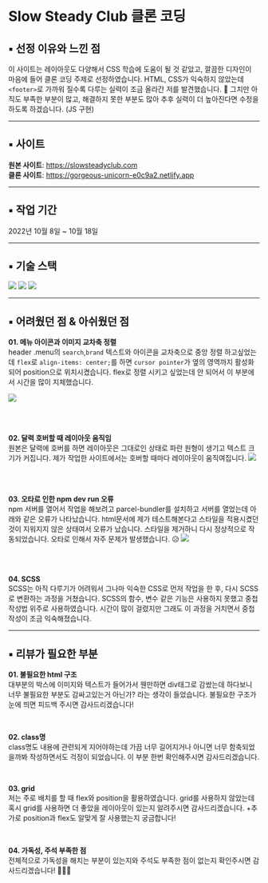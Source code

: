 # **Slow Steady Club 클론 코딩**

## ▪️ 선정 이유와 느낀 점
이 사이트는 레이아웃도 다양해서 CSS 학습에 도움이 될 것 같았고, 깔끔한 디자인이 마음에 들어 클론 코딩 주제로 선정하였습니다. HTML, CSS가 익숙하지 않았는데 `<footer>`로 가까워 질수록 다루는 실력이 조금 올라간 저를 발견했습니다. 🤭 그치만 아직도 부족한 부분이 많고, 해결하지 못한 부분도 많아 추후 실력이 더 높아진다면 수정을 하도록 하겠습니다. (JS 구현)

---
## ▪️ 사이트
**원본 사이트**: https://slowsteadyclub.com <br />
**클론 사이트**: https://gorgeous-unicorn-e0c9a2.netlify.app

---
## ▪️ 작업 기간
2022년 10월 8일 ~ 10월 18일

---
## ▪️ 기술 스택
<img src="https://img.shields.io/badge/HTML5-E34F26?style=flat&logo=HTML5&logoColor=white"/> <img src="https://img.shields.io/badge/CSS3-1572B6?style=flat&logo=CSS3&logoColor=white"/> <img src="https://img.shields.io/badge/SASS-CC6699?style=flat&logo=SASS&logoColor=white"/>

---
## ▪️ 어려웠던 점 & 아쉬웠던 점
**01. 메뉴 아이콘과 이미지 교차축 정렬**<br />
header .menu의 `search`,`brand` 텍스트와 아이콘을 교차축으로 중앙 정렬 하고싶었는데 `flex`로 `align-items: center;`를 하면 `cursor pointer`가 옆의 영역까지 활성화 되어 position으로 위치시켰습니다. flex로 정렬 시키고 싶었는데 안 되어서 이 부분에서 시간을 많이 지체했습니다.

![](https://velog.velcdn.com/images/mudidu/post/6d8c9289-7b8d-4f86-af61-2854f06c5fb4/image.png)

<br /><br />

**02. 달력 호버할 때 레이아웃 움직임**<br />
원본은 달력에 호버를 하면 레이아웃은 그대로인 상태로 파란 원형이 생기고 텍스트 크기가 커집니다. 제가 작업한 사이트에서는 호버할 때마다 레이아웃이 움직여집니다.
![](https://velog.velcdn.com/images/mudidu/post/7de251ed-a6d9-474f-bdb0-0d41bcd780bb/image.png)

<br /><br />

**03. 오타로 인한 npm dev run 오류**<br />
npm 서버를 열어서 작업을 해보려고 parcel-bundler를 설치하고 서버를 열었는데 아래와 같은 오류가 나타났습니다. html문서에 제가 테스트해본다고 스타일을 적용시켰던 것이 지워지지 않은 상태여서 오류가 났습니다. 스타일을 제거하니 다시 정상적으로 작동되었습니다. 오타로 인해서 자주 문제가 발생했습니다. 😥
![](https://velog.velcdn.com/images/mudidu/post/9561cac6-6ec5-4811-ac94-35e6b4e11f06/image.png)

<br /><br />

**04. SCSS**<br />
SCSS는 아직 다루기가 어려워서 그나마 익숙한 CSS로 먼저 작업을 한 후, 다시 SCSS로 변환하는 과정을 거쳤습니다. SCSS의 함수, 변수 같은 기능은 사용하지 못했고 중첩 작성법 위주로 사용하였습니다. 시간이 많이 걸렸지만 그래도 이 과정을 거치면서 중첩 작성이 조금 익숙해졌습니다.

---
## ▪️ 리뷰가 필요한 부분
**01. 불필요한 html 구조**<br />
대부분의 박스에 이미지와 텍스트가 들어가서 웬만하면 div태그로 감쌌는데 하다보니 너무 불필요한 부분도 감싸고있는거 아닌가? 라는 생각이 들었습니다. 불필요한 구조가 눈에 띄면 피드백 주시면 감사드리겠습니다!

<br />

**02. class명**<br />
class명도 내용에 관련되게 지어야하는데 가끔 너무 길어지거나 아니면 너무 함축되었을까봐 작성하면서도 걱정이 되었습니다. 이 부분 한번 확인해주시면 감사드리겠습니다.

<br />

**03. grid**<br />
저는 주로 배치를 할 때 flex와 position을 활용하였습니다. grid를 사용하지 않았는데 혹시 grid를 사용하면 더 좋았을 레이아웃이 있는지 알려주시면 감사드리겠습니다.
+추가로 position과 flex도 알맞게 잘 사용했는지 궁금합니다!

<br />

**04. 가독성, 주석 부족한 점**<br />
전체적으로 가독성을 해치는 부분이 있는지와 주석도 부족한 점이 없는지 확인주시면 감사드리겠습니다! 🙇🏻‍♀️